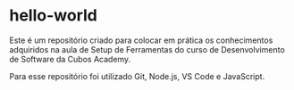# hello-world
Este é um repositório criado para colocar em prática os conhecimentos adquiridos na aula de Setup de Ferramentas do curso de Desenvolvimento de Software da Cubos Academy. 

Para esse repositório foi utilizado Git, Node.js, VS Code e JavaScript. 

